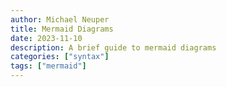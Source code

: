 ```yaml
---
author: Michael Neuper
title: Mermaid Diagrams
date: 2023-11-10
description: A brief guide to mermaid diagrams
categories: ["syntax"]
tags: ["mermaid"]
---
```

